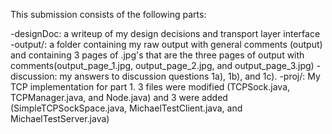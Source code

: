 This submission consists of the following parts:

-designDoc: a writeup of my design decisions and transport layer interface
-output/: a folder containing my raw output with general comments (output) and containing 3 pages of .jpg's that are the three pages of output with comments(output_page_1.jpg, output_page_2.jpg, and output_page_3.jpg)
-discussion: my answers to discussion questions 1a), 1b), and 1c).
-proj/: My TCP implementation for part 1. 3 files were modified (TCPSock.java, TCPManager.java, and Node.java) and 3 were added (SimpleTCPSockSpace.java, MichaelTestClient.java, and MichaelTestServer.java)
